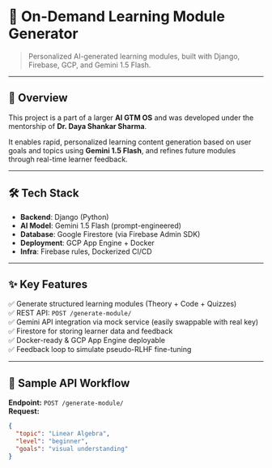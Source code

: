 # 🧠 On-Demand Learning Module Generator

> Personalized AI-generated learning modules, built with Django, Firebase, GCP, and Gemini 1.5 Flash.

---

## 🚀 Overview

This project is a part of a larger **AI GTM OS** and was developed under the mentorship of **Dr. Daya Shankar Sharma**.

It enables rapid, personalized learning content generation based on user goals and topics using **Gemini 1.5 Flash**, and refines future modules through real-time learner feedback.

---

## 🛠️ Tech Stack

- **Backend**: Django (Python)
- **AI Model**: Gemini 1.5 Flash (prompt-engineered)
- **Database**: Google Firestore (via Firebase Admin SDK)
- **Deployment**: GCP App Engine + Docker
- **Infra**: Firebase rules, Dockerized CI/CD

---

## ✨ Key Features

✅ Generate structured learning modules (Theory + Code + Quizzes)  
✅ REST API: `POST /generate-module/`  
✅ Gemini API integration via mock service (easily swappable with real key)  
✅ Firestore for storing learner data and feedback  
✅ Docker-ready & GCP App Engine deployable  
✅ Feedback loop to simulate pseudo-RLHF fine-tuning

---

## 🔁 Sample API Workflow

**Endpoint:** `POST /generate-module/`  
**Request:**

```json
{
  "topic": "Linear Algebra",
  "level": "beginner",
  "goals": "visual understanding"
}
